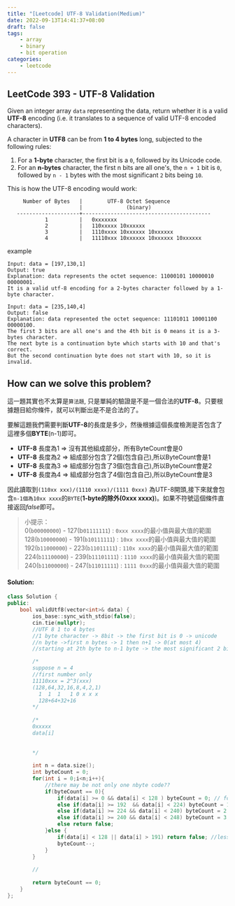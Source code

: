 ```yaml
---
title: "[Leetcode] UTF-8 Validation(Medium)"
date: 2022-09-13T14:41:37+08:00
draft: false
tags:
    - array
    - binary
    - bit operation
categories:
    - leetcode
---
```



## LeetCode 393 - UTF-8 Validation

Given an integer array `data` representing the data, return whether it is a valid **UTF-8** encoding (i.e. it translates to a sequence of valid UTF-8 encoded characters).

A character in **UTF8** can be from **1 to 4 bytes** long, subjected to the following rules:

1. For a **1-byte** character, the first bit is a `0`, followed by its Unicode code.
2. For an **n-bytes** character, the first n bits are all one's, the `n + 1` bit is `0`, followed by `n - 1` bytes with the most significant `2` bits being `10`.

This is how the UTF-8 encoding would work:
```
     Number of Bytes   |        UTF-8 Octet Sequence
                       |              (binary)
   --------------------+-----------------------------------------
            1          |   0xxxxxxx
            2          |   110xxxxx 10xxxxxx
            3          |   1110xxxx 10xxxxxx 10xxxxxx
            4          |   11110xxx 10xxxxxx 10xxxxxx 10xxxxxx
```
example
```
Input: data = [197,130,1]
Output: true
Explanation: data represents the octet sequence: 11000101 10000010 00000001.
It is a valid utf-8 encoding for a 2-bytes character followed by a 1-byte character.
```
```
Input: data = [235,140,4]
Output: false
Explanation: data represented the octet sequence: 11101011 10001100 00000100.
The first 3 bits are all one's and the 4th bit is 0 means it is a 3-bytes character.
The next byte is a continuation byte which starts with 10 and that's correct.
But the second continuation byte does not start with 10, so it is invalid.
```

## How can we solve this problem?
這一題其實也不太算是`算法題`, 只是單純的驗證是不是一個合法的**UTF-8**。只要根據題目給你條件，就可以判斷出是不是合法的了。

要解這題我們需要判斷**UTF-8**的長度是多少，然後根據這個長度檢測是否包含了這裡多個**BYTE**(n-1)即可。

* **UTF-8** 長度為1 => 沒有其他組成部分，所有ByteCount會是0
* **UTF-8** 長度為2 => 組成部分包含了2個(包含自己),所以ByteCount會是1
* **UTF-8** 長度為3 => 組成部分包含了3個(包含自己),所以ByteCount會是2
* **UTF-8** 長度為4 => 組成部分包含了4個(包含自己),所以ByteCount會是3

因此讀取到`(110xx xxx)/(1110 xxxx)/(1111 0xxx)` 為UTF-8開頭,接下來就會包含`n-1個為10xx xxxx`的`BYTE`(**1-byte的除外(0xxx xxxx)**)。如果不符號這個條件直接返回*false*即可。

> 小提示：  
> 0(`b00000000`) - 127(b`01111111`) : `0xxx xxxx`的最小值與最大值的範圍  
> 128(`b10000000`) - 191(`b10111111`) : `10xx xxxx`的最小值與最大值的範圍  
> 192(`b11000000`) - 223(`b11011111`) : `110x xxxx`的最小值與最大值的範圍  
> 224(`b11100000`) - 239(`b11101111`) : `1110 xxxx`的最小值與最大值的範圍  
> 240(`b11000000`) - 247(`b11011111`) : `1111 0xxx`的最小值與最大值的範圍  

#### Solution:
```c++
class Solution {
public:
    bool validUtf8(vector<int>& data) {
        ios_base::sync_with_stdio(false);
        cin.tie(nullptr);
        //UTF 8 1 to 4 bytes
        //1 byte character -> 8bit -> the first bit is 0 -> unicode
        //n byte ->first n bytes -> 1 then n+1 -> 0(at most 4)
        //starting at 2th byte to n-1 byte -> the most significant 2 bits should be 10

        /*
        suppose n = 4
        //first number only
        11110xxx = 2^3(xxx)
        (128,64,32,16,8,4,2,1)
          1  1  1   1 0 x x x
          128+64+32+16
        */
        
        /*
        0xxxxx
        data[i]
        
        
        */
        
        int n = data.size();
        int byteCount = 0;
        for(int i = 0;i<n;i++){
            //there may be not only one nbyte code??
            if(byteCount == 0){
                if(data[i] >= 0 && data[i] < 128 ) byteCount = 0; // for unicode
                else if(data[i] >= 192  && data[i] < 224) byteCount = 1; 
                else if(data[i] >= 224 && data[i] < 240) byteCount = 2;
                else if(data[i] >= 240 && data[i] < 248) byteCount = 3;
                else return false;   
            }else {
                if(data[i] < 128 || data[i] > 191) return false; //less/greater than 10xxxxx
                byteCount--;
            }
        }
        
        //
        
        return byteCount == 0;
    }
};
```

